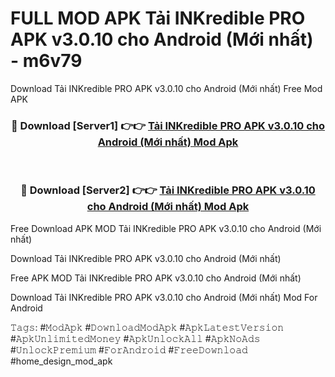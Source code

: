 # FULL MOD APK Tải INKredible PRO APK v3.0.10 cho Android (Mới nhất) - m6v79
Download Tải INKredible PRO APK v3.0.10 cho Android (Mới nhất) Free Mod APK

<div align="center">
<h3>🔴 Download [Server1] 👉👉 <a href="https://apk-comot.site?title=Tải_INKredible_PRO_APK_v3.0.10_cho_Android_(Mới_nhất)">Tải INKredible PRO APK v3.0.10 cho Android (Mới nhất) Mod Apk</a></h3><br>

<h3>🔴 Download [Server2] 👉👉 <a href="https://apk-comot.site?title=Tải_INKredible_PRO_APK_v3.0.10_cho_Android_(Mới_nhất)">Tải INKredible PRO APK v3.0.10 cho Android (Mới nhất) Mod Apk</a></h3>
</div>


Free Download APK MOD Tải INKredible PRO APK v3.0.10 cho Android (Mới nhất)

Download Tải INKredible PRO APK v3.0.10 cho Android (Mới nhất) 

Free APK MOD Tải INKredible PRO APK v3.0.10 cho Android (Mới nhất) 

Download Tải INKredible PRO APK v3.0.10 cho Android (Mới nhất) Mod For Android

𝚃𝚊𝚐𝚜: #𝙼𝚘𝚍𝙰𝚙𝚔 #𝙳𝚘𝚠𝚗𝚕𝚘𝚊𝚍𝙼𝚘𝚍𝙰𝚙𝚔 #𝙰𝚙𝚔𝙻𝚊𝚝𝚎𝚜𝚝𝚅𝚎𝚛𝚜𝚒𝚘𝚗 #𝙰𝚙𝚔𝚄𝚗𝚕𝚒𝚖𝚒𝚝𝚎𝚍𝙼𝚘𝚗𝚎𝚢 #𝙰𝚙𝚔𝚄𝚗𝚕𝚘𝚌𝚔𝙰𝚕𝚕 #𝙰𝚙𝚔𝙽𝚘𝙰𝚍𝚜 #𝚄𝚗𝚕𝚘𝚌𝚔𝙿𝚛𝚎𝚖𝚒𝚞𝚖 #𝙵𝚘𝚛𝙰𝚗𝚍𝚛𝚘𝚒𝚍 #𝙵𝚛𝚎𝚎𝙳𝚘𝚠𝚗𝚕𝚘𝚊𝚍 #home_design_mod_apk